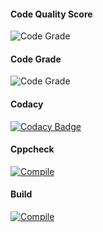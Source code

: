 #### Code Quality Score
 ![Code Grade](https://api.codiga.io/project/30230/score/svg) 
 #### Code Grade
  ![Code Grade](https://api.codiga.io/project/30230/status/svg) 
#### Codacy
 [![Codacy Badge](https://app.codacy.com/project/badge/Grade/2e5aac7e7b654f12b97276a04ac92d6c)](https://www.codacy.com/gh/hussain266/M-2_Embedded_Distance_Measurement/dashboard?utm_source=github.com&amp;utm_medium=referral&amp;utm_content=hussain266/M-2_Embedded_Distance_Measurement&amp;utm_campaign=Badge_Grade) 
#### Cppcheck
[![Compile](https://github.com/hussain266/M-2_Embedded_Distance_Measurement/actions/workflows/compile.yml/badge.svg)](https://github.com/hussain266/M-2_Embedded_Distance_Measurement/actions/workflows/compile.yml)
#### Build
[![Compile](https://github.com/hussain266/M-2_Embedded_Distance_Measurement/actions/workflows/compile.yml/badge.svg)](https://github.com/hussain266/M-2_Embedded_Distance_Measurement/actions/workflows/compile.yml)
